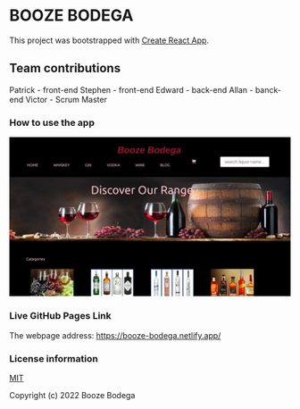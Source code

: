 # BOOZE BODEGA

This project was bootstrapped with [Create React App](https://github.com/facebook/create-react-app).

## Team contributions

Patrick - front-end 
Stephen - front-end
Edward  - back-end
Allan   - banck-end
Victor  - Scrum Master

### How to use the app
![Whole app](src/images/booze-bodega.png?raw=true "Booze Bodega")


### Live GitHub Pages Link

The webpage address:
https://booze-bodega.netlify.app/

### License information

[MIT](LICENCE)

Copyright (c) 2022 Booze Bodega
